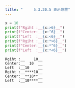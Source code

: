 ```yaml
---
title: "　　　5.3.20.5 表示位置"
---
```


```python:サンプルコード：sample_321.py
x = 10
print(f"Rgiht :__{x:>6}__")
print(f"Center:__{x:^6}__")
print(f"Left  :__{x:<6}__")
print(f"Rgiht :__{x:*>6}__")
print(f"Center:__{x:*^6}__")
print(f"Left  :__{x:*<6}__")
```

```text:実行結果
Rgiht :__    10__
Center:__  10  __
Left  :__10    __
Rgiht :__****10__
Center:__**10**__
Left  :__10****__
```